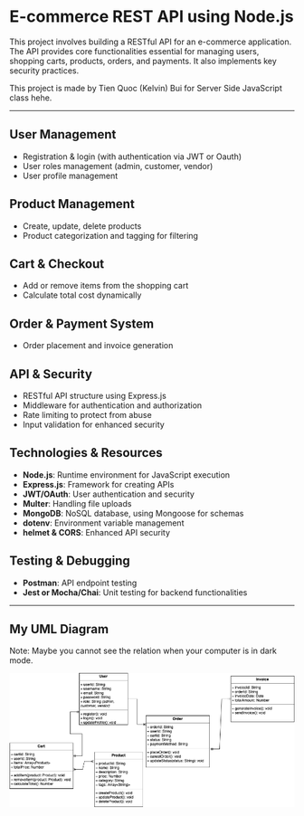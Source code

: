 # E-commerce REST API using Node.js

This project involves building a RESTful API for an e-commerce application. The API provides core functionalities essential for managing users, shopping carts, products, orders, and payments. It also implements key security practices.

This project is made by Tien Quoc (Kelvin) Bui for Server Side JavaScript class hehe.

---

## User Management
- Registration & login (with authentication via JWT or Oauth)
- User roles management (admin, customer, vendor)
- User profile management

## Product Management
- Create, update, delete products
- Product categorization and tagging for filtering

## Cart & Checkout
- Add or remove items from the shopping cart
- Calculate total cost dynamically

## Order & Payment System
- Order placement and invoice generation

## API & Security
- RESTful API structure using Express.js
- Middleware for authentication and authorization
- Rate limiting to protect from abuse
- Input validation for enhanced security

## Technologies & Resources
- **Node.js**: Runtime environment for JavaScript execution
- **Express.js**: Framework for creating APIs
- **JWT/OAuth**: User authentication and security
- **Multer**: Handling file uploads
- **MongoDB**: NoSQL database, using Mongoose for schemas
- **dotenv**: Environment variable management
- **helmet & CORS**: Enhanced API security

## Testing & Debugging
- **Postman**: API endpoint testing
- **Jest or Mocha/Chai**: Unit testing for backend functionalities

---

## My UML Diagram
Note: Maybe you cannot see the relation when your computer is in dark mode.

![Kelvin's UML Diagram](asset/uml-diagram.png)
